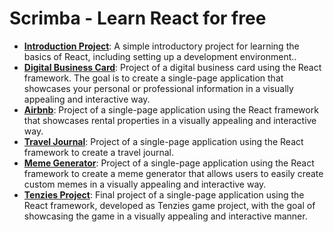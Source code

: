 # Scrimba - Learn React for free
- [**Introduction Project**](https://github.com/zezit/react-course/tree/1aca7b028fbaf00131c570986a2f03fd40fc71b7): A simple introductory project for learning the basics of React, including setting up a development environment..
- [**Digital Business Card**](https://github.com/zezit/React1_Digital-Business-Card-): Project of a digital business card using the React framework. The goal is to create a single-page application that showcases your personal or professional information in a visually appealing and interactive way. 
- [**Airbnb**](https://github.com/zezit/React1_Airbnb): Project of a single-page application using the React framework that showcases rental properties in a visually appealing and interactive way.
- [**Travel Journal**](https://github.com/zezit/React1_Travel-Journal): Project of a single-page application using the React framework to create a travel journal.
- [**Meme Generator**](https://github.com/zezit/React2_Meme-Generator): Project of a single-page application using the React framework to create a meme generator that allows users to easily create custom memes in a visually appealing and interactive way.
- [**Tenzies Project**](https://github.com/zezit/Tenzies-Project): Final project of a single-page application using the React framework, developed as Tenzies game project, with the goal of showcasing the game in a visually appealing and interactive manner.
